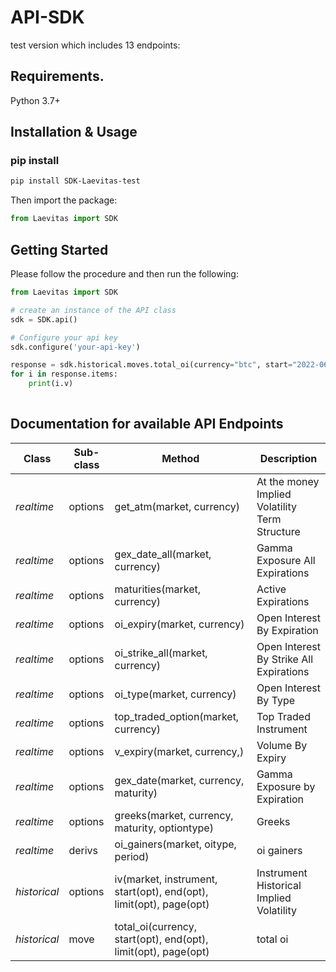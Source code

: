 # API-SDK
test version which includes 13 endpoints:

## Requirements.

Python 3.7+

## Installation & Usage
### pip install



```sh
pip install SDK-Laevitas-test
```
Then import the package:
```python
from Laevitas import SDK 
```



## Getting Started

Please follow the procedure and then run the following:

```python
from Laevitas import SDK

# create an instance of the API class
sdk = SDK.api()

# Configure your api key
sdk.configure('your-api-key')

response = sdk.historical.moves.total_oi(currency="btc", start="2022-06-07", end="2022-06-14", limit="10", page="2")
for i in response.items:
    print(i.v)
                                     


```

## Documentation for available API Endpoints

|Class | Sub-class | Method                                              | Description                                   |
|------------ |----------|-----------------------------------------------------|-----------------------------------------------|
|*realtime* | options  | get_atm(market, currency) | At the money Implied Volatility Term Structure |
|*realtime* | options  | gex_date_all(market, currency) | Gamma Exposure All Expirations |
|*realtime* | options  | maturities(market, currency) | Active Expirations |
|*realtime* | options  | oi_expiry(market, currency) | Open Interest By Expiration |
|*realtime* | options  | oi_strike_all(market, currency) | Open Interest By Strike All Expirations |
|*realtime* | options  | oi_type(market, currency) | Open Interest By Type |
|*realtime* | options  | top_traded_option(market, currency) | Top Traded Instrument |
|*realtime* | options  | v_expiry(market, currency,) | Volume By Expiry |
|*realtime* | options  | gex_date(market, currency, maturity)                | Gamma Exposure by Expiration                  |
|*realtime* | options  | greeks(market, currency, maturity, optiontype)      | Greeks                                        |
|*realtime* | derivs   | oi_gainers(market, oitype, period)                  | oi gainers                                    |
|*historical* | options  | iv(market, instrument, start(opt), end(opt), limit(opt), page(opt) | Instrument Historical Implied Volatility      |
|*historical* | move     | total_oi(currency, start(opt), end(opt), limit(opt), page(opt) | total oi                                      |








